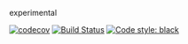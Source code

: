 experimental

[![codecov](https://codecov.io/gh/jl0pd/experimental/branch/master/graph/badge.svg)](https://codecov.io/gh/jl0pd/experimental)
[![Build Status](https://travis-ci.org/jl0pd/experimental.svg?branch=master)](https://travis-ci.org/jl0pd/experimental)
[![Code style: black](https://img.shields.io/badge/code%20style-black-000000.svg)](https://github.com/ambv/black)
